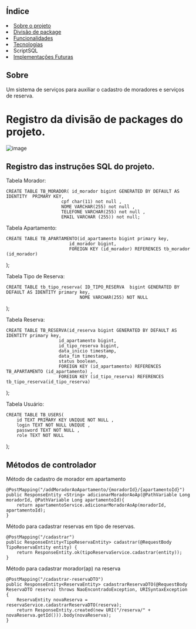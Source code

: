 ## Índice
  <li><a href="#sobre">Sobre o projeto</a></li>
  <li><a href="package">Divisão de package</a></li>
  <li><a href="funcionalidades">Funcionalidades</a></li>
  <li><a href="tec">Tecnologias</li>
  <li><a hrfe="SQL"> ScriptSQL</a></li>  
  <li><a href="futura">Implementações Futuras</a></li>





<h2 id="sobre">Sobre</h2>

  Um sistema de serviços para auxiliar o cadastro de moradores e serviços de 
  reserva.
  

<h1 id="package"> Registro da divisão de packages do projeto.</h1>




![image](https://github.com/Diego-deBrito/PIM/assets/104443845/849855a8-938e-4407-bb93-b720a6231ea3)




<h2 id="SQL"> Registro das instruções SQL do projeto.</h2>
<a>Tabela Morador:</a>

    CREATE TABLE TB_MORADOR( id_morador bigint GENERATED BY DEFAULT AS IDENTITY  PRIMARY KEY,
                         cpf char(11) not null ,
                         NOME VARCHAR(255) not null ,
                         TELEFONE VARCHAR(255) not null ,
                         EMAIL VARCHAR (255)) not null;

<a>Tabela Apartamento: <a/>

    CREATE TABLE TB_APARTAMENTO(id_apartamento bigint primary key,
                            id_morador bigint,
                            FOREIGN KEY (id_morador) REFERENCES tb_morador (id_morador)
);


<a>Tabela Tipo de Reserva: <a/>
    
    
    CREATE TABLE tb_tipo_reserva( ID_TIPO_RESERVA  bigint GENERATED BY DEFAULT AS IDENTITY primary key,
                                NOME VARCHAR(255) NOT NULL
);

<a>Tabela Reserva: <a/>

    
    CREATE TABLE TB_RESERVA(id_reserva bigint GENERATED BY DEFAULT AS IDENTITY primary key,
                        id_apartamento bigint,
                        id_tipo_reserva bigint,
                        data_inicio timestamp,
                        data_fim timestamp,
                        status boolean,
                        FOREIGN KEY (id_apartamento) REFERENCES TB_APARTAMENTO (id_apartamento) ,
                        FOREIGN KEY (id_tipo_reserva) REFERENCES tb_tipo_reserva(id_tipo_reserva)
);



<a>Tabela Usuário: <a/>



    CREATE TABLE TB_USERS(
        id TEXT PRIMARY KEY UNIQUE NOT NULL ,
        login TEXT NOT NULL UNIQUE ,
        password TEXT NOT NULL ,
        role TEXT NOT NULL
);

<h2 id="metodos">Métodos de controlador </h2>

<a>Método de cadastro de morador em apartamento</a>

    @PostMapping("/addMoradorAoApartamento/{moradorId}/{apartamentoId}")
    public ResponseEntity <String> adicionarMoradorAoAp(@PathVariable Long moradorId, @PathVariable Long apartamentoId){
        return apartamentoService.adicionarMoradorAoAp(moradorId, apartamentoId);
    }

<a>Método para cadastrar reservas em tipo de reservas.</a>

    @PostMapping("/cadastrar")
    public ResponseEntity<TipoReservaEntity> cadastrar(@RequestBody TipoReservaEntity entity) {
        return ResponseEntity.ok(tipoReservaService.cadastrar(entity));
    }

<a>Método para cadastrar morador(ap) na reserva</a>


    @PostMapping("/cadastrar-reservaDTO")
    public ResponseEntity<ReservaEntity> cadastrarReservaDTO(@RequestBody ReservaDTO reserva) throws NaoEncontradoException, URISyntaxException {
        ReservaEntity novaReserva = reservaService.cadastrarReservaDTO(reserva);
        return ResponseEntity.created(new URI("/reserva/" + novaReserva.getId())).body(novaReserva);
    }









   
 
